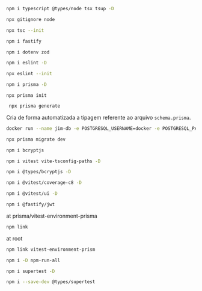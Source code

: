 

```bash
npm i typescript @types/node tsx tsup -D
```

```bash	
npx gitignore node
```

```bash	
npx tsc --init
```

```bash	
npm i fastify
```

```bash	
npm i dotenv zod
```

```bash	
npm i eslint -D
```

```bash	
npx eslint --init
```

```bash
npm i prisma -D
```

```
npx prisma init
```

```bash
 npx prisma generate
 ```
 Cria de forma automatizada a tipagem referente ao arquivo `schema.prisma`.

 ```bash
 docker run --name jim-db -e POSTGRESQL_USERNAME=docker -e POSTGRESQL_PASSWORD=docker -e POSTGRESQL_DATABASE=jim -p 5432:5423 bitnami/postgresql
 ```

 ```bash
 npx prisma migrate dev
 ```

```bash
npm i bcryptjs
```

```bash	
npm i vitest vite-tsconfig-paths -D
```

```bash
npm i @types/bcryptjs -D
```


```bash
npm i @vitest/coverage-c8 -D
```

```bash
npm i @vitest/ui -D
```

```bash
npm i @fastify/jwt
```


at prisma/vitest-environment-prisma
```bash
npm link
```

at root

```bash
npm link vitest-environment-prism
```

```bash
npm i -D npm-run-all
```

```bash
npm i supertest -D
```

```bash
npm i --save-dev @types/supertest
```